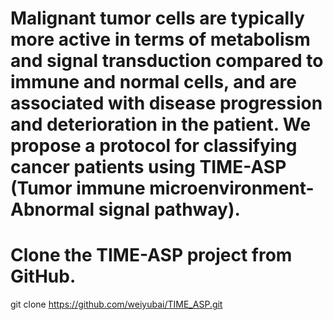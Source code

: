 # Malignant tumor cells are typically more active in terms of metabolism and signal transduction compared to immune and normal cells, and are associated with disease progression and deterioration in the patient. We propose a protocol for classifying cancer patients using TIME-ASP (Tumor immune microenvironment-Abnormal signal pathway). 
# Clone the TIME-ASP project from GitHub.
git clone https://github.com/weiyubai/TIME_ASP.git


